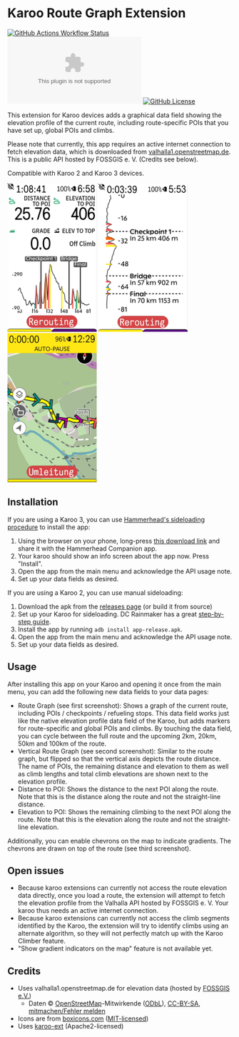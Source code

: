 # Karoo Route Graph Extension

[![GitHub Actions Workflow Status](https://img.shields.io/github/actions/workflow/status/timklge/karoo-routegraph/android.yml)](https://github.com/timklge/karoo-routegraph/actions/workflows/android.yml)
[![GitHub Downloads (specific asset, all releases)](https://img.shields.io/github/downloads/timklge/karoo-routegraph/app-release.apk)](https://github.com/timklge/karoo-routegraph/releases)
[![GitHub License](https://img.shields.io/github/license/timklge/karoo-routegraph)](https://github.com/timklge/karoo-routegraph/blob/master/LICENSE)

This extension for Karoo devices adds a graphical data field showing the elevation profile of the current route,
including route-specific POIs that you have set up, global POIs and climbs.

Please note that currently, this app requires an active internet connection to fetch elevation data, which
is downloaded from [valhalla1.openstreetmap.de](https://valhalla1.openstreetmap.de). This is a public API
hosted by FOSSGIS e. V. (Credits see below).

Compatible with Karoo 2 and Karoo 3 devices.

![Route Graph](horizontal_routegraph.png)
![Vertical Route Graph](vertical_routegraph.png)
![Chevrons](chevrons.png)

## Installation

If you are using a Karoo 3, you can use [Hammerhead's sideloading procedure](https://support.hammerhead.io/hc/en-us/articles/31576497036827-Companion-App-Sideloading) to install the app:

1. Using the browser on your phone, long-press [this download link](https://github.com/timklge/karoo-routegraph/releases/latest/download/app-release.apk) and share it with the Hammerhead Companion app.
2. Your karoo should show an info screen about the app now. Press "Install".
3. Open the app from the main menu and acknowledge the API usage note.
4. Set up your data fields as desired.

If you are using a Karoo 2, you can use manual sideloading:

1. Download the apk from the [releases page](https://github.com/timklge/karoo-routegraph/releases) (or build it from source)
2. Set up your Karoo for sideloading. DC Rainmaker has a great [step-by-step guide](https://www.dcrainmaker.com/2021/02/how-to-sideload-android-apps-on-your-hammerhead-karoo-1-karoo-2.html).
3. Install the app by running `adb install app-release.apk`.
4. Open the app from the main menu and acknowledge the API usage note.
5. Set up your data fields as desired.

## Usage

After installing this app on your Karoo and opening it once from the main menu, you can add the following new data fields to your data pages:

- Route Graph (see first screenshot): Shows a graph of the current route, including POIs / checkpoints / refueling stops. This data field works just like the native
elevation profile data field of the Karoo, but adds markers for route-specific and global POIs and climbs. By touching the data field, you can cycle
between the full route and the upcoming 2km, 20km, 50km and 100km of the route.
- Vertical Route Graph (see second screenshot): Similar to the route graph, but flipped so that the vertical axis depicts the route distance. The name of POIs, the remaining distance and elevation
to them as well as climb lengths and total climb elevations are shown next to the elevation profile.
- Distance to POI: Shows the distance to the next POI along the route. Note that this is the distance along the route and not the straight-line distance.
- Elevation to POI: Shows the remaining climbing to the next POI along the route. Note that this is the elevation along the route and not the straight-line elevation.

Additionally, you can enable chevrons on the map to indicate gradients. The chevrons are drawn on top of the route (see third screenshot).

## Open issues

- Because karoo extensions can currently not access the route elevation data directly, once you load a route, the extension will attempt 
to fetch the elevation profile from the Valhalla API hosted by FOSSGIS e. V. Your karoo thus needs an active internet connection.
- Because karoo extensions can currently not access the climb segments identified by the Karoo, the extension will
try to identify climbs using an alternate algorithm, so they will not perfectly match up with the Karoo Climber feature.
- "Show gradient indicators on the map" feature is not available yet.

## Credits

- Uses valhalla1.openstreetmap.de for elevation data (hosted by [FOSSGIS e.V.](https://www.fossgis.de/news/2021-11-12_funding_valhalla/))
  - Daten © <a href="https://www.openstreetmap.org/copyright">OpenStreetMap</a>-Mitwirkende (<a href="https://opendatacommons.org/licenses/odbl/index.html">ODbL</a>), <a href="https://creativecommons.org/licenses/by-sa/2.0/">CC-BY-SA</a>, <a href="https://openstreetmap.org/fixthemap">mitmachen/Fehler melden</a>
- Icons are from [boxicons.com](https://boxicons.com) ([MIT-licensed](icon_credits.txt))
- Uses [karoo-ext](https://github.com/hammerheadnav/karoo-ext) (Apache2-licensed)
